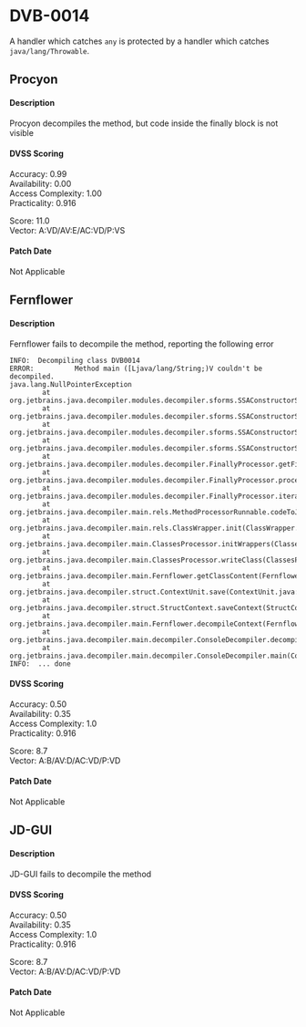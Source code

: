# DVB-0014
A handler which catches `any` is protected by a handler which catches `java/lang/Throwable`.

##  Procyon
#### Description
Procyon decompiles the method, but code inside the finally block is not visible

#### DVSS Scoring
Accuracy: 0.99  
Availability: 0.00  
Access Complexity: 1.00  
Practicality: 0.916  
  
Score: 11.0  
Vector: A:VD/AV:E/AC:VD/P:VS  

#### Patch Date
Not Applicable

## Fernflower
#### Description
Fernflower fails to decompile the method, reporting the following error

```
INFO:  Decompiling class DVB0014
ERROR:          Method main ([Ljava/lang/String;)V couldn't be decompiled.
java.lang.NullPointerException
        at org.jetbrains.java.decompiler.modules.decompiler.sforms.SSAConstructorSparseEx.processExprent(SSAConstructorSparseEx.java:259)
        at org.jetbrains.java.decompiler.modules.decompiler.sforms.SSAConstructorSparseEx.processExprent(SSAConstructorSparseEx.java:231)
        at org.jetbrains.java.decompiler.modules.decompiler.sforms.SSAConstructorSparseEx.ssaStatements(SSAConstructorSparseEx.java:124)
        at org.jetbrains.java.decompiler.modules.decompiler.sforms.SSAConstructorSparseEx.splitVariables(SSAConstructorSparseEx.java:90)
        at org.jetbrains.java.decompiler.modules.decompiler.FinallyProcessor.getFinallyInformation(FinallyProcessor.java:214)
        at org.jetbrains.java.decompiler.modules.decompiler.FinallyProcessor.processStatementEx(FinallyProcessor.java:94)
        at org.jetbrains.java.decompiler.modules.decompiler.FinallyProcessor.iterateGraph(FinallyProcessor.java:61)
        at org.jetbrains.java.decompiler.main.rels.MethodProcessorRunnable.codeToJava(MethodProcessorRunnable.java:125)
        at org.jetbrains.java.decompiler.main.rels.ClassWrapper.init(ClassWrapper.java:86)
        at org.jetbrains.java.decompiler.main.ClassesProcessor.initWrappers(ClassesProcessor.java:303)
        at org.jetbrains.java.decompiler.main.ClassesProcessor.writeClass(ClassesProcessor.java:250)
        at org.jetbrains.java.decompiler.main.Fernflower.getClassContent(Fernflower.java:87)
        at org.jetbrains.java.decompiler.struct.ContextUnit.save(ContextUnit.java:111)
        at org.jetbrains.java.decompiler.struct.StructContext.saveContext(StructContext.java:72)
        at org.jetbrains.java.decompiler.main.Fernflower.decompileContext(Fernflower.java:54)
        at org.jetbrains.java.decompiler.main.decompiler.ConsoleDecompiler.decompileContext(ConsoleDecompiler.java:135)
        at org.jetbrains.java.decompiler.main.decompiler.ConsoleDecompiler.main(ConsoleDecompiler.java:96)
INFO:  ... done
```

#### DVSS Scoring
Accuracy: 0.50  
Availability: 0.35  
Access Complexity: 1.0  
Practicality: 0.916  

Score: 8.7  
Vector: A:B/AV:D/AC:VD/P:VD

#### Patch Date
Not Applicable

##  JD-GUI
#### Description
JD-GUI fails to decompile the method

#### DVSS Scoring
Accuracy: 0.50  
Availability: 0.35  
Access Complexity: 1.0  
Practicality: 0.916  

Score: 8.7  
Vector: A:B/AV:D/AC:VD/P:VD

#### Patch Date
Not Applicable